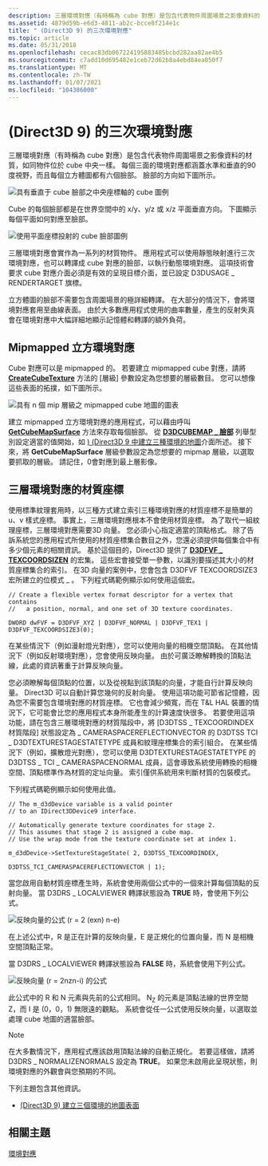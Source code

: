 ```yaml
---
description: 三層環境對應（有時稱為 cube 對應）是包含代表物件周圍場景之影像資料的材質，如同物件位於 cube 中央一樣。
ms.assetid: 4879d59b-e6d3-4811-ab2c-bcce8f214e1c
title: " (Direct3D 9) 的三次環境對應"
ms.topic: article
ms.date: 05/31/2018
ms.openlocfilehash: cecac83db067224195883485bcbd282aa82ae4b5
ms.sourcegitcommit: c7add10d695482e1ceb72d62b8a4ebd84ea050f7
ms.translationtype: MT
ms.contentlocale: zh-TW
ms.lasthandoff: 01/07/2021
ms.locfileid: "104386000"
---
```

# <a name="cubic-environment-mapping-direct3d-9"></a> (Direct3D 9) 的三次環境對應

三層環境對應（有時稱為 cube 對應）是包含代表物件周圍場景之影像資料的材質，如同物件位於 cube 中央一樣。 每個三面的環境對應都涵蓋水準和垂直的90度視野，而且每個立方體圖都有六個臉部。 臉部的方向如下圖所示。

![具有垂直于 cube 臉部之中央座標軸的 cube 圖例](images/cubemap-cube.png)

Cube 的每個臉部都是在世界空間中的 x/y、y/z 或 x/z 平面垂直方向。 下圖顯示每個平面如何對應至臉部。

![使用平面座標投射的 cube 臉部圖例](images/cube-faces.png)

三層環境對應會實作為一系列的材質物件。 應用程式可以使用靜態映射進行三次環境對應，也可以轉譯成 cube 對應的臉部，以執行動態環境對應。 這項技術會要求 cube 對應介面必須是有效的呈現目標介面，並已設定 D3DUSAGE \_ RENDERTARGET 旗標。

立方體圖的臉部不需要包含周圍場景的極詳細轉譯。 在大部分的情況下，會將環境對應套用至曲線表面。 由於大多數應用程式使用的曲率數量，產生的反射失真會在環境對應中大幅詳細地顯示記憶體和轉譯的額外負荷。

## <a name="mipmapped-cubic-environment-maps"></a>Mipmapped 立方環境對應

Cube 對應可以是 mipmapped 的。 若要建立 mipmapped cube 對應，請將 [**CreateCubeTexture**](/windows/win32/api/d3d9helper/nf-d3d9helper-idirect3ddevice9-createcubetexture) 方法的 [層級] 參數設定為您想要的層級數目。 您可以想像這些表面的拓撲，如下圖所示。

![具有 n 個 mip 層級之 mipmapped cube 地圖的圖表](images/cubemap-mipped.png)

建立 mipmapped 立方環境對應的應用程式，可以藉由呼叫 [**GetCubeMapSurface**](/windows/desktop/api) 方法來存取每個臉部。 從 [**D3DCUBEMAP \_ 臉部**](./d3dcubemap-faces.md) 列舉型別設定適當的值開始，如 [)  (Direct3D 9 中建立三種環境的地圖](creating-cubic-environment-map-surfaces.md)介面所述。 接下來，將 **GetCubeMapSurface** 層級參數設定為您想要的 mipmap 層級，以選取要抓取的層級。 請記住，0會對應到最上層影像。

## <a name="texture-coordinates-for-cubic-environment-maps"></a>三層環境對應的材質座標

使用標準紋理套用時，以三種方式建立索引三種環境對應的材質座標不是簡單的 u、v 樣式座標。 事實上，三層環境對應根本不會使用材質座標。 為了取代一組紋理座標，三層環境對應需要3D 向量。 您必須小心指定適當的頂點格式。 除了告訴系統您的應用程式所使用的材質座標集合數目之外，您還必須提供每個集合中有多少個元素的相關資訊。 基於這個目的，Direct3D 提供了 [**D3DFVF \_ TEXCOORDSIZEN**](d3dfvf-texcoordsizen.md) 的宏集。 這些宏會接受單一參數，以識別要描述其大小的材質座標集合的索引。 在3D 向量的案例中，您會包含 D3DFVF TEXCOORDSIZE3 宏所建立的位模式 \_ 。 下列程式碼範例顯示如何使用這個宏。


```
// Create a flexible vertex format descriptor for a vertex that contains
//   a position, normal, and one set of 3D texture coordinates.

DWORD dwFVF = D3DFVF_XYZ | D3DFVF_NORMAL | D3DFVF_TEX1 | D3DFVF_TEXCOORDSIZE3(0); 
```



在某些情況下（例如漫射燈光對應），您可以使用向量的相機空間頂點。 在其他情況下（例如反射環境對應），您會使用反映向量。 由於可廣泛瞭解轉換的頂點法線，此處的資訊著重于計算反映向量。

您必須瞭解每個頂點的位置，以及從視點到該頂點的向量，才能自行計算反映向量。 Direct3D 可以自動計算您幾何的反射向量。 使用這項功能可節省記憶體，因為您不需要包含環境對應的材質座標。 它也會減少頻寬，而在 T&L HAL 裝置的情況下，它可能會比您的應用程式本身所能產生的計算速度快很多。 若要使用這項功能，請在包含三層環境對應的材質階段中，將 [D3DTSS \_ TEXCOORDINDEX 材質階段] 狀態設定為 \_ CAMERASPACEREFLECTIONVECTOR 的 D3DTSS TCI \_ D3DTEXTURESTAGESTATETYPE 成員和紋理座標集合的索引組合。 [](./d3dtexturestagestatetype.md) 在某些情況下（例如，擴散燈光對應），您可以使用 D3DTEXTURESTAGESTATETYPE 的 D3DTSS \_ TCI \_ CAMERASPACENORMAL 成員，這會導致系統使用轉換的相機空間、頂點標準作為材質的定址向量。  索引僅供系統用來判斷材質的包裝模式。

下列程式碼範例顯示如何使用此值。


```
// The m_d3dDevice variable is a valid pointer
// to an IDirect3DDevice9 interface.

// Automatically generate texture coordinates for stage 2.
// This assumes that stage 2 is assigned a cube map.
// Use the wrap mode from the texture coordinate set at index 1.

m_d3dDevice->SetTextureStageState( 2, D3DTSS_TEXCOORDINDEX,
                                   D3DTSS_TCI_CAMERASPACEREFLECTIONVECTOR | 1); 
```



當您啟用自動材質座標產生時，系統會使用兩個公式中的一個來計算每個頂點的反射向量。 當 D3DRS \_ LOCALVIEWER 轉譯狀態設為 **TRUE** 時，會使用下列公式。

![反映向量的公式 (r = 2 (exn) n-e) ](images/reflection-vector-local.png)

在上述公式中，R 是正在計算的反映向量，E 是正規化的位置向量，而 N 是相機空間頂點正常。

當 D3DRS \_ LOCALVIEWER 轉譯狀態設為 **FALSE** 時，系統會使用下列公式。

![反映向量 (r = 2nzn-i) 的公式](images/reflection-vector-nonlocal.png)

此公式中的 R 和 N 元素與先前的公式相同。 N<sub>Z</sub> 的元素是頂點法線的世界空間 Z，而 I 是 (0，0，1) 無限遠的觀點。 系統會從任一公式使用反映向量，以選取並處理 cube 地圖的適當臉部。

> [!Note]  
> 在大多數情況下，應用程式應該啟用頂點法線的自動正規化。 若要這樣做，請將 D3DRS \_ NORMALIZENORMALS 設定為 **TRUE**。 如果您未啟用此呈現狀態，則環境對應的外觀會與您預期的不同。

 

下列主題包含其他資訊。

-   [ (Direct3D 9) 建立三個環境的地圖表面 ](creating-cubic-environment-map-surfaces.md)

## <a name="related-topics"></a>相關主題

<dl> <dt>

[環境對應](environment-mapping.md)
</dt> </dl>

 

 
